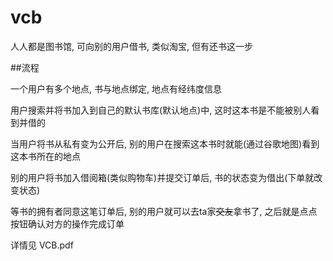 # vcb

人人都是图书馆, 可向别的用户借书, 类似淘宝, 但有还书这一步

##流程

一个用户有多个地点, 书与地点绑定, 地点有经纬度信息

用户搜索并将书加入到自己的默认书库(默认地点)中, 这时这本书是不能被别人看到并借的

当用户将书从私有变为公开后, 别的用户在搜索这本书时就能(通过谷歌地图)看到这本书所在的地点

别的用户将书加入借阅箱(类似购物车)并提交订单后, 书的状态变为借出(下单就改变状态)

等书的拥有者同意这笔订单后, 别的用户就可以去ta家~~交友~~拿书了, 之后就是点点按钮确认对方的操作完成订单


详情见 VCB.pdf